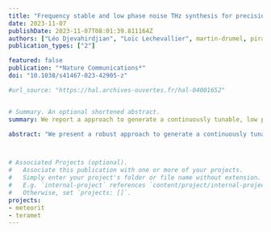 ```yaml
---
title: "Frequency stable and low phase noise THz synthesis for precision spectroscopy"
date: 2023-11-07
publishDate: 2023-11-07T08:01:39.811164Z
authors: ["Léo Djevahirdjian", "Loïc Lechevallier", martin-drumel, pirali, "Guillaume Ducournau", "Rédha Kassi", "Samir Kassi"]
publication_types: ["2"]

featured: false
publication: "*Nature Communications*"
doi: "10.1038/s41467-023-42905-z"

#url_source: "https://hal.archives-ouvertes.fr/hal-04001652"


# Summary. An optional shortened abstract.
summary: We report a approach to generate a continuously tunable, low phase noise, Hz linewidth and mHz/s stability THz emission in the 0.1 THz to 1.4 THz range.

abstract: "We present a robust approach to generate a continuously tunable, low phase noise, Hz linewidth and mHz/s stability THz emission in the 0.1 THz to 1.4 THz range. This is achieved by photomixing two commercial telecom, distributed feedback lasers locked by optical-feedback onto a single highly stable V-shaped optical cavity. The phase noise is evaluated up to 1.2 THz, demonstrating Hz-level linewidth. To illustrate the spectral performances and agility of the source, low pressure absorption lines of methanol and water vapors have been recorded up to 1.4 THz. In addition, the hyperfine structure of a water line at 556.9 GHz, obtained by saturation spectroscopy, is also reported, resolving spectral features displaying a full-width at half-maximum of 10 kHz. The present results unambiguously establish the performances of this source for ultra-high resolution molecular physics. "



# Associated Projects (optional).
#   Associate this publication with one or more of your projects.
#   Simply enter your project's folder or file name without extension.
#   E.g. `internal-project` references `content/project/internal-project/index.md`.
#   Otherwise, set `projects: []`.
projects:
- meteorit
- teramet
---
```


